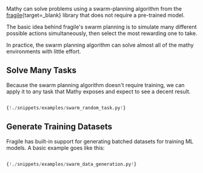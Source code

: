 Mathy can solve problems using a swarm-planning algorithm from the [fragile](https://github.com/FragileTech/fragile){target=\_blank} library that does not require a pre-trained model.

The basic idea behind fragile's swarm planning is to simulate many different possible actions simultaneously, then select the most rewarding one to take.

In practice, the swarm planning algorithm can solve almost all of the mathy environments with little effort.

## Solve Many Tasks

Because the swarm planning algorithm doesn't require training, we can apply it to any task that Mathy exposes and expect to see a decent result.

```Python

{!./snippets/examples/swarm_random_task.py!}

```

## Generate Training Datasets

Fragile has built-in support for generating batched datasets for training ML models. A basic example goes like this:

```Python

{!./snippets/examples/swarm_data_generation.py!}

```
